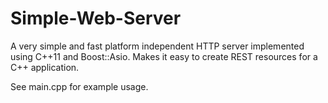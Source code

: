 Simple-Web-Server
=================

A very simple and fast platform independent HTTP server implemented using C++11 and Boost::Asio. Makes it easy to create REST resources for a C++ application. 

See main.cpp for example usage. 

